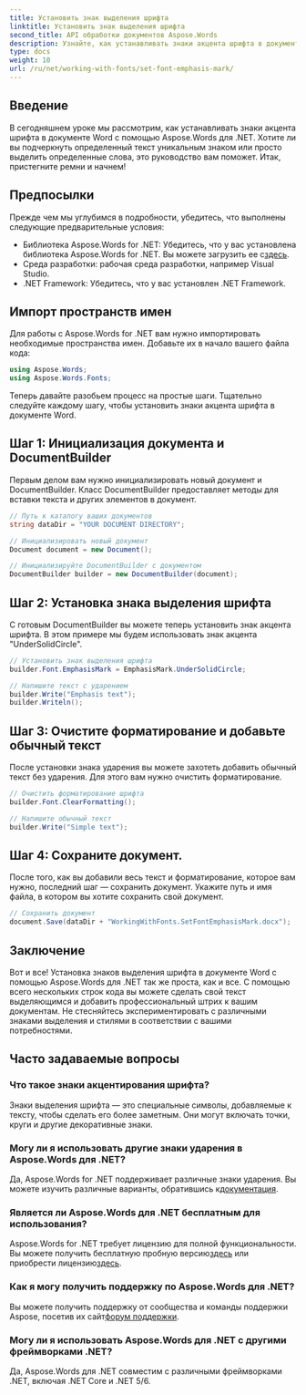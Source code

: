 ```yaml
---
title: Установить знак выделения шрифта
linktitle: Установить знак выделения шрифта
second_title: API обработки документов Aspose.Words
description: Узнайте, как устанавливать знаки акцента шрифта в документах Word с помощью Aspose.Words для .NET с помощью этого подробного пошагового руководства. Идеально подходит для разработчиков .NET.
type: docs
weight: 10
url: /ru/net/working-with-fonts/set-font-emphasis-mark/
---
```

## Введение

В сегодняшнем уроке мы рассмотрим, как устанавливать знаки акцента шрифта в документе Word с помощью Aspose.Words для .NET. Хотите ли вы подчеркнуть определенный текст уникальным знаком или просто выделить определенные слова, это руководство вам поможет. Итак, пристегните ремни и начнем!

## Предпосылки

Прежде чем мы углубимся в подробности, убедитесь, что выполнены следующие предварительные условия:

-  Библиотека Aspose.Words for .NET: Убедитесь, что у вас установлена библиотека Aspose.Words for .NET. Вы можете загрузить ее с[здесь](https://releases.aspose.com/words/net/).
- Среда разработки: рабочая среда разработки, например Visual Studio.
- .NET Framework: Убедитесь, что у вас установлен .NET Framework.

## Импорт пространств имен

Для работы с Aspose.Words for .NET вам нужно импортировать необходимые пространства имен. Добавьте их в начало вашего файла кода:

```csharp
using Aspose.Words;
using Aspose.Words.Fonts;
```

Теперь давайте разобьем процесс на простые шаги. Тщательно следуйте каждому шагу, чтобы установить знаки акцента шрифта в документе Word.

## Шаг 1: Инициализация документа и DocumentBuilder

Первым делом вам нужно инициализировать новый документ и DocumentBuilder. Класс DocumentBuilder предоставляет методы для вставки текста и других элементов в документ.

```csharp
// Путь к каталогу ваших документов
string dataDir = "YOUR DOCUMENT DIRECTORY";

// Инициализировать новый документ
Document document = new Document();

// Инициализируйте DocumentBuilder с документом
DocumentBuilder builder = new DocumentBuilder(document);
```

## Шаг 2: Установка знака выделения шрифта

С готовым DocumentBuilder вы можете теперь установить знак акцента шрифта. В этом примере мы будем использовать знак акцента "UnderSolidCircle".

```csharp
// Установить знак выделения шрифта
builder.Font.EmphasisMark = EmphasisMark.UnderSolidCircle;

// Напишите текст с ударением
builder.Write("Emphasis text");
builder.Writeln();
```

## Шаг 3: Очистите форматирование и добавьте обычный текст

После установки знака ударения вы можете захотеть добавить обычный текст без ударения. Для этого вам нужно очистить форматирование.

```csharp
// Очистить форматирование шрифта
builder.Font.ClearFormatting();

// Напишите обычный текст
builder.Write("Simple text");
```

## Шаг 4: Сохраните документ.

После того, как вы добавили весь текст и форматирование, которое вам нужно, последний шаг — сохранить документ. Укажите путь и имя файла, в котором вы хотите сохранить свой документ.

```csharp
// Сохранить документ
document.Save(dataDir + "WorkingWithFonts.SetFontEmphasisMark.docx");
```

## Заключение

Вот и все! Установка знаков выделения шрифта в документе Word с помощью Aspose.Words для .NET так же проста, как и все. С помощью всего нескольких строк кода вы можете сделать свой текст выделяющимся и добавить профессиональный штрих к вашим документам. Не стесняйтесь экспериментировать с различными знаками выделения и стилями в соответствии с вашими потребностями.

## Часто задаваемые вопросы

### Что такое знаки акцентирования шрифта?

Знаки выделения шрифта — это специальные символы, добавляемые к тексту, чтобы сделать его более заметным. Они могут включать точки, круги и другие декоративные знаки.

### Могу ли я использовать другие знаки ударения в Aspose.Words для .NET?

 Да, Aspose.Words for .NET поддерживает различные знаки ударения. Вы можете изучить различные варианты, обратившись к[документация](https://reference.aspose.com/words/net/).

### Является ли Aspose.Words для .NET бесплатным для использования?

 Aspose.Words for .NET требует лицензию для полной функциональности. Вы можете получить бесплатную пробную версию[здесь](https://releases.aspose.com/) или приобрести лицензию[здесь](https://purchase.aspose.com/buy).

### Как я могу получить поддержку по Aspose.Words для .NET?

 Вы можете получить поддержку от сообщества и команды поддержки Aspose, посетив их сайт[форум поддержки](https://forum.aspose.com/c/words/8).

### Могу ли я использовать Aspose.Words для .NET с другими фреймворками .NET?

Да, Aspose.Words для .NET совместим с различными фреймворками .NET, включая .NET Core и .NET 5/6.